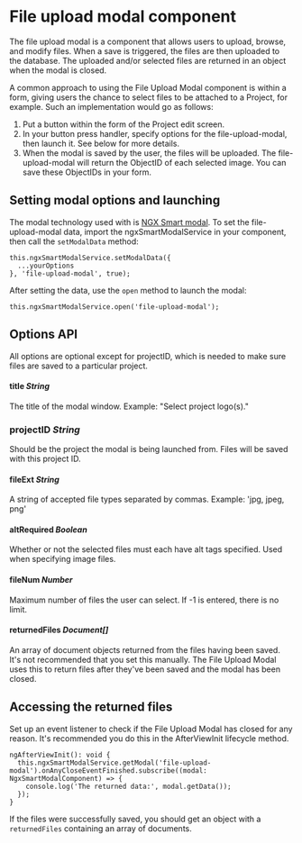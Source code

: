 # File upload modal component

The file upload modal is a component that allows users to upload, browse, and modify files. When a save is triggered, the files are then uploaded to the database. The uploaded and/or selected files are returned in an object when the modal is closed.

A common approach to using the File Upload Modal component is within a form, giving users the chance to select files to be attached to a Project, for example. Such an implementation would go as follows:

1. Put a button within the form of the Project edit screen.
2. In your button press handler, specify options for the file-upload-modal, then launch it. See below for more details.
3. When the modal is saved by the user, the files will be uploaded. The file-upload-modal will return the ObjectID of each selected image. You can save these ObjectIDs in your form.

## Setting modal options and launching

The modal technology used with is [NGX Smart modal](https://github.com/maximelafarie/ngx-smart-modal). To set the file-upload-modal data, import the ngxSmartModalService in your component, then call the `setModalData` method:

```
this.ngxSmartModalService.setModalData({
  ...yourOptions
}, 'file-upload-modal', true);
```
After setting the data, use the `open` method to launch the modal:

```
this.ngxSmartModalService.open('file-upload-modal');
```

## Options API

All options are optional except for projectID, which is needed to make sure files are saved to a particular project.

#### __title__ _String_
The title of the modal window. Example: "Select project logo(s)."
### __projectID__ _String_
Should be the project the modal is being launched from. Files will be saved with this project ID.
#### __fileExt__ _String_
A string of accepted file types separated by commas. Example: 'jpg, jpeg, png'
#### __altRequired__ _Boolean_
Whether or not the selected files must each have alt tags specified. Used when specifying image files.
#### __fileNum__ _Number_
Maximum number of files the user can select. If -1 is entered, there is no limit.
#### __returnedFiles__ _Document[]_
An array of document objects returned from the files having been saved. It's not recommended that you set this manually. The File Upload Modal uses this to return files
after they've been saved and the modal has been closed.

## Accessing the returned files

Set up an event listener to check if the File Upload Modal has closed for any reason.
It's recommended you do this in the AfterViewInit lifecycle method.

```
ngAfterViewInit(): void {
  this.ngxSmartModalService.getModal('file-upload-modal').onAnyCloseEventFinished.subscribe((modal: NgxSmartModalComponent) => {
    console.log('The returned data:', modal.getData());
  });
}
```

If the files were successfully saved, you should get an object with a `returnedFiles` containing an array of documents.
